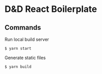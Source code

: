 # D&D React Boilerplate

## Commands

Run local build server

    $ yarn start

Generate static files

	$ yarn build